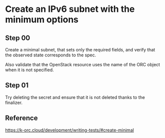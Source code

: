 # Create an IPv6 subnet with the minimum options

## Step 00

Create a minimal subnet, that sets only the required fields, and verify that the observed state corresponds to the spec.

Also validate that the OpenStack resource uses the name of the ORC object when it is not specified.

## Step 01

Try deleting the secret and ensure that it is not deleted thanks to the finalizer.

## Reference

https://k-orc.cloud/development/writing-tests/#create-minimal
